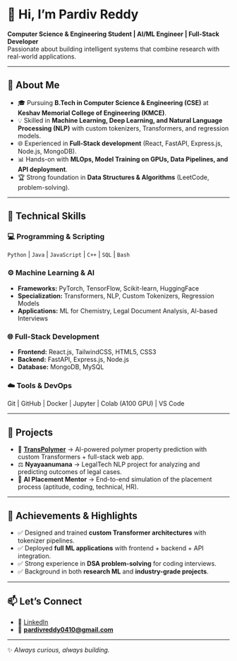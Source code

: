 # 👋 Hi, I’m Pardiv Reddy  
**Computer Science & Engineering Student | AI/ML Engineer | Full-Stack Developer**  
Passionate about building intelligent systems that combine research with real-world applications.  

---

## 🔹 About Me  
- 🎓 Pursuing **B.Tech in Computer Science & Engineering (CSE)** at **Keshav Memorial College of Engineering (KMCE)**.  
- 💡 Skilled in **Machine Learning, Deep Learning, and Natural Language Processing (NLP)** with custom tokenizers, Transformers, and regression models.  
- 🌐 Experienced in **Full-Stack development** (React, FastAPI, Express.js, Node.js, MongoDB).  
- 📊 Hands-on with **MLOps, Model Training on GPUs, Data Pipelines, and API deployment**.  
- 🏆 Strong foundation in **Data Structures & Algorithms** (LeetCode, problem-solving).  

---

## 🔹 Technical Skills  

### 💻 Programming & Scripting  
`Python` | `Java` | `JavaScript` | `C++` | `SQL` | `Bash`  

### ⚙️ Machine Learning & AI  
- **Frameworks:** PyTorch, TensorFlow, Scikit-learn, HuggingFace  
- **Specialization:** Transformers, NLP, Custom Tokenizers, Regression Models  
- **Applications:** ML for Chemistry, Legal Document Analysis, AI-based Interviews  

### 🌐 Full-Stack Development  
- **Frontend:** React.js, TailwindCSS, HTML5, CSS3  
- **Backend:** FastAPI, Express.js, Node.js  
- **Database:** MongoDB, MySQL  

### ☁️ Tools & DevOps  
Git | GitHub | Docker | Jupyter | Colab (A100 GPU) | VS Code  

---

## 🔹 Projects  

- 🔬 [**TransPolymer**](https://github.com/PardivReddy/Transpolymer-PS) → AI-powered polymer property prediction with custom Transformers + full-stack web app.  
- ⚖️ **Nyayaanumana** → LegalTech NLP project for analyzing and predicting outcomes of legal cases.  
- 🎯 **AI Placement Mentor** → End-to-end simulation of the placement process (aptitude, coding, technical, HR).  

---

## 🔹 Achievements & Highlights  
- ✅ Designed and trained **custom Transformer architectures** with tokenizer pipelines.  
- ✅ Deployed **full ML applications** with frontend + backend + API integration.  
- ✅ Strong experience in **DSA problem-solving** for coding interviews.  
- ✅ Background in both **research ML** and **industry-grade projects**.  

---

## 📫 Let’s Connect  
- 🔗 [LinkedIn](https://www.linkedin.com/in/pardivreddy0410)  
- 📧 **pardivreddy0410@gmail.com**  

---

✨ *Always curious, always building.*  
